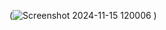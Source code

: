 (![Screenshot 2024-11-15 120006](https://github.com/user-attachments/assets/db900c6b-de2e-46e8-b80a-0d755baa9894)
)
